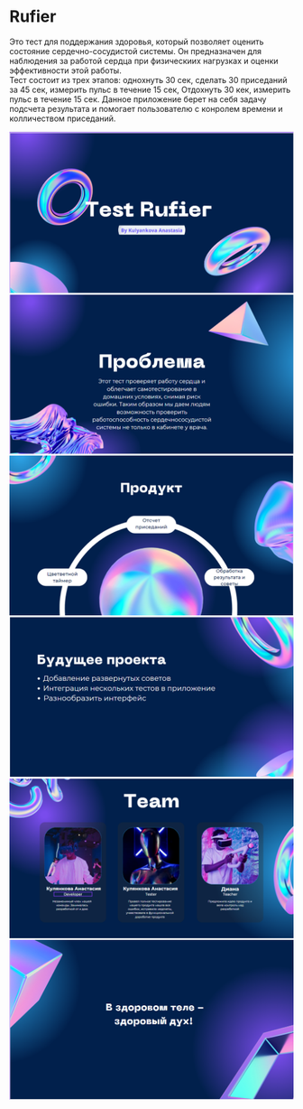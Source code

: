 # Rufier
Это тест для поддержания здоровья, который позволяет оценить состояние сердечно-сосудистой системы.
Он предназначен для наблюдения за работой сердца при физическиих нагрузках и оценки эффективности этой работы.  
Тест состоит из трех этапов: однохнуть 30 сек, сделать 30 приседаний за 45 сек, измерить пульс в течение 15 сек, Отдохнуть 30 кек, измерить пульс в течение 15 сек. Данное приложение берет на себя задачу подсчета результата и помогает пользователю с конролем времени и колличеством приседаний. 


![1 слайд презентации](./proj/1.png)
![](./proj/2.png)
![](./proj/3.png)
![](./proj/4.png)
![](./proj/5.png)
![](./proj/6.png)
